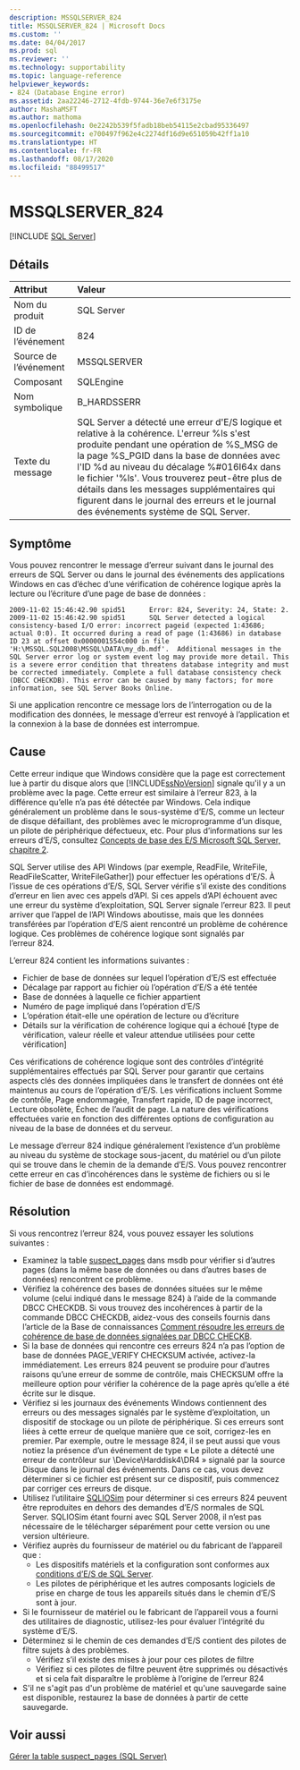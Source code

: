 ```yaml
---
description: MSSQLSERVER_824
title: MSSQLSERVER_824 | Microsoft Docs
ms.custom: ''
ms.date: 04/04/2017
ms.prod: sql
ms.reviewer: ''
ms.technology: supportability
ms.topic: language-reference
helpviewer_keywords:
- 824 (Database Engine error)
ms.assetid: 2aa22246-2712-4fdb-9744-36e7e6f3175e
author: MashaMSFT
ms.author: mathoma
ms.openlocfilehash: 0e2242b539f5fadb18beb54115e2cbad95336497
ms.sourcegitcommit: e700497f962e4c2274df16d9e651059b42ff1a10
ms.translationtype: HT
ms.contentlocale: fr-FR
ms.lasthandoff: 08/17/2020
ms.locfileid: "88499517"
---
```

# <a name="mssqlserver_824"></a>MSSQLSERVER_824
 [!INCLUDE [SQL Server](../../includes/applies-to-version/sqlserver.md)]
  
## <a name="details"></a>Détails  
  
| Attribut | Valeur |  
| :-------- | :---- |  
|Nom du produit|SQL Server|  
|ID de l’événement|824|  
|Source de l’événement|MSSQLSERVER|  
|Composant|SQLEngine|  
|Nom symbolique|B_HARDSSERR|  
|Texte du message|SQL Server a détecté une erreur d'E/S logique et relative à la cohérence. L'erreur %ls s'est produite pendant une opération de %S_MSG de la page %S_PGID dans la base de données avec l'ID %d au niveau du décalage %#016I64x dans le fichier '%ls'.  Vous trouverez peut-être plus de détails dans les messages supplémentaires qui figurent dans le journal des erreurs et le journal des événements système de SQL Server.|  
  
## <a name="symptom"></a>Symptôme  


Vous pouvez rencontrer le message d’erreur suivant dans le journal des erreurs de SQL Server ou dans le journal des événements des applications Windows en cas d’échec d’une vérification de cohérence logique après la lecture ou l’écriture d’une page de base de données :
 
``` 
2009-11-02 15:46:42.90 spid51      Error: 824, Severity: 24, State: 2.
2009-11-02 15:46:42.90 spid51      SQL Server detected a logical consistency-based I/O error: incorrect pageid (expected 1:43686; actual 0:0). It occurred during a read of page (1:43686) in database ID 23 at offset 0x0000001554c000 in file 'H:\MSSQL.SQL2008\MSSQL\DATA\my_db.mdf'.  Additional messages in the SQL Server error log or system event log may provide more detail. This is a severe error condition that threatens database integrity and must be corrected immediately. Complete a full database consistency check (DBCC CHECKDB). This error can be caused by many factors; for more information, see SQL Server Books Online.
```
 
Si une application rencontre ce message lors de l’interrogation ou de la modification des données, le message d’erreur est renvoyé à l’application et la connexion à la base de données est interrompue. 
  
## <a name="cause"></a>Cause
Cette erreur indique que Windows considère que la page est correctement lue à partir du disque alors que [!INCLUDE[ssNoVersion](../../includes/ssnoversion-md.md)] signale qu'il y a un problème avec la page. Cette erreur est similaire à l’erreur 823, à la différence qu’elle n’a pas été détectée par Windows. Cela indique généralement un problème dans le sous-système d’E/S, comme un lecteur de disque défaillant, des problèmes avec le microprogramme d’un disque, un pilote de périphérique défectueux, etc. Pour plus d’informations sur les erreurs d’E/S, consultez [Concepts de base des E/S Microsoft SQL Server, chapitre 2](/previous-versions/sql/sql-server-2005/administrator/cc917726(v=technet.10)).  

SQL Server utilise des API Windows (par exemple, ReadFile, WriteFile, ReadFileScatter, WriteFileGather]) pour effectuer les opérations d’E/S. À l’issue de ces opérations d’E/S, SQL Server vérifie s’il existe des conditions d’erreur en lien avec ces appels d’API. Si ces appels d’API échouent avec une erreur du système d’exploitation, SQL Server signale l’erreur 823. Il peut arriver que l’appel de l’API Windows aboutisse, mais que les données transférées par l’opération d’E/S aient rencontré un problème de cohérence logique. Ces problèmes de cohérence logique sont signalés par l’erreur 824.
 
L’erreur 824 contient les informations suivantes :

- Fichier de base de données sur lequel l’opération d’E/S est effectuée
- Décalage par rapport au fichier où l’opération d’E/S a été tentée
- Base de données à laquelle ce fichier appartient
- Numéro de page impliqué dans l’opération d’E/S
- L’opération était-elle une opération de lecture ou d’écriture
- Détails sur la vérification de cohérence logique qui a échoué [type de vérification, valeur réelle et valeur attendue utilisées pour cette vérification]
 
Ces vérifications de cohérence logique sont des contrôles d’intégrité supplémentaires effectués par SQL Server pour garantir que certains aspects clés des données impliquées dans le transfert de données ont été maintenus au cours de l’opération d’E/S. Les vérifications incluent Somme de contrôle, Page endommagée, Transfert rapide, ID de page incorrect, Lecture obsolète, Échec de l’audit de page. La nature des vérifications effectuées varie en fonction des différentes options de configuration au niveau de la base de données et du serveur. 
 
Le message d’erreur 824 indique généralement l’existence d’un problème au niveau du système de stockage sous-jacent, du matériel ou d’un pilote qui se trouve dans le chemin de la demande d’E/S. Vous pouvez rencontrer cette erreur en cas d’incohérences dans le système de fichiers ou si le fichier de base de données est endommagé.

## <a name="resolution"></a>Résolution  

Si vous rencontrez l’erreur 824, vous pouvez essayer les solutions suivantes : 

- Examinez la table [suspect_pages](../backup-restore/manage-the-suspect-pages-table-sql-server.md) dans msdb pour vérifier si d’autres pages (dans la même base de données ou dans d’autres bases de données) rencontrent ce problème.
- Vérifiez la cohérence des bases de données situées sur le même volume (celui indiqué dans le message 824) à l’aide de la commande DBCC CHECKDB. Si vous trouvez des incohérences à partir de la commande DBCC CHECKDB, aidez-vous des conseils fournis dans l’article de la Base de connaissances [Comment résoudre les erreurs de cohérence de base de données signalées par DBCC CHECKB](https://support.microsoft.com/help/2015748/how-to-troubleshoot-database-consistency-errors-reported-by-dbcc-check).
- Si la base de données qui rencontre ces erreurs 824 n’a pas l’option de base de données PAGE_VERIFY CHECKSUM activée, activez-la immédiatement. Les erreurs 824 peuvent se produire pour d’autres raisons qu’une erreur de somme de contrôle, mais CHECKSUM offre la meilleure option pour vérifier la cohérence de la page après qu’elle a été écrite sur le disque.
- Vérifiez si les journaux des événements Windows contiennent des erreurs ou des messages signalés par le système d’exploitation, un dispositif de stockage ou un pilote de périphérique. Si ces erreurs sont liées à cette erreur de quelque manière que ce soit, corrigez-les en premier. Par exemple, outre le message 824, il se peut aussi que vous notiez la présence d’un événement de type « Le pilote a détecté une erreur de contrôleur sur \Device\Harddisk4\DR4 » signalé par la source Disque dans le journal des événements. Dans ce cas, vous devez déterminer si ce fichier est présent sur ce dispositif, puis commencez par corriger ces erreurs de disque.
- Utilisez l’utilitaire [SQLIOSim](https://support.microsoft.com/help/231619/how-to-use-the-sqliosim-utility-to-simulate-sql-server-activity-on-a-d) pour déterminer si ces erreurs 824 peuvent être reproduites en dehors des demandes d’E/S normales de SQL Server. SQLIOSim étant fourni avec SQL Server 2008, il n’est pas nécessaire de le télécharger séparément pour cette version ou une version ultérieure.
- Vérifiez auprès du fournisseur de matériel ou du fabricant de l’appareil que :
   - Les dispositifs matériels et la configuration sont conformes aux [conditions d’E/S de SQL Server](https://support.microsoft.com/help/967576/microsoft-sql-server-database-engine-input-output-requirements).
   - Les pilotes de périphérique et les autres composants logiciels de prise en charge de tous les appareils situés dans le chemin d’E/S sont à jour.
- Si le fournisseur de matériel ou le fabricant de l’appareil vous a fourni des utilitaires de diagnostic, utilisez-les pour évaluer l’intégrité du système d’E/S.
- Déterminez si le chemin de ces demandes d’E/S contient des pilotes de filtre sujets à des problèmes.
   - Vérifiez s’il existe des mises à jour pour ces pilotes de filtre
   - Vérifiez si ces pilotes de filtre peuvent être supprimés ou désactivés et si cela fait disparaître le problème à l’origine de l’erreur 824
- S'il ne s'agit pas d'un problème de matériel et qu'une sauvegarde saine est disponible, restaurez la base de données à partir de cette sauvegarde.  

## <a name="see-also"></a>Voir aussi  
[Gérer la table suspect_pages &#40;SQL Server&#41;](~/relational-databases/backup-restore/manage-the-suspect-pages-table-sql-server.md)  
  
